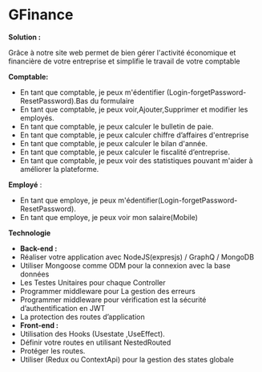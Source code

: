 # GFinance

**Solution :**

Grâce à notre site web permet de bien gérer l'activité économique et financière de votre entreprise et simplifie le travail de votre comptable

**Comptable:**

- En tant que comptable, je peux m'édentifier (Login-forgetPassword-ResetPassword).Bas du formulaire
- En tant que comptable, je peux voir,Ajouter,Supprimer et modifier les employés.
- En tant que comptable, je peux calculer le bulletin de paie.
- En tant que comptable, je peux calculer chiffre d’affaires d'entreprise
- En tant que comptable, je peux calculer le bilan d'année.
- En tant que comptable, je peux calculer le fiscalité d’entreprise.
- En tant que comptable, je peux voir des statistiques pouvant m'aider à améliorer la plateforme.

**Employé** :

- En tant que employe, je peux m'édentifier(Login-forgetPassword-ResetPassword).
- En tant que employe, je peux voir mon salaire(Mobile)

**Technologie**

- **Back-end :**
- Réaliser votre application avec NodeJS(expresjs) / GraphQ / MongoDB
- Utiliser Mongoose comme ODM pour la connexion avec la base données
- Les Testes Unitaires pour chaque Controller
- Programmer middleware pour La gestion des erreurs
- Programmer middleware pour vérification est la sécurité d’authentification en JWT
- La protection des routes d’application
- **Front-end :**
- Utilisation des Hooks (Usestate ,UseEffect).
- Définir votre routes en utilisant NestedRouted
- Protéger les routes.
- Utiliser (Redux ou ContextApi) pour la gestion des states globale
